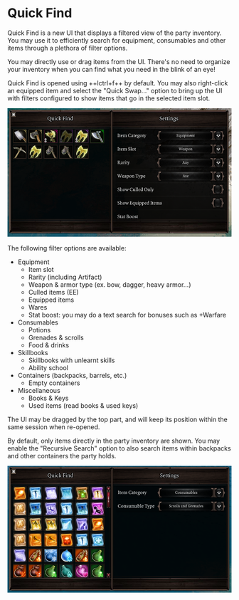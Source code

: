 # Quick Find
Quick Find is a new UI that displays a filtered view of the party inventory. You may use it to efficiently search for equipment, consumables and other items through a plethora of filter options.

You may directly use or drag items from the UI. There's no need to organize your inventory when you can find what you need in the blink of an eye!

Quick Find is opened using ++lctrl+f++ by default. You may also right-click an equipped item and select the "Quick Swap..." option to bring up the UI with filters configured to show items that go in the selected item slot.

![Quick Find showing equipment with multiple filters set.](img/quickfind/equipment.png)

The following filter options are available:

- Equipment
    - Item slot
    - Rarity (including Artifact)
    - Weapon & armor type (ex. bow, dagger, heavy armor...)
    - Culled items (EE)
    - Equipped items
    - Wares
    - Stat boost: you may do a text search for bonuses such as +Warfare
- Consumables
    - Potions
    - Grenades & scrolls
    - Food & drinks
- Skillbooks
    - Skillbooks with unlearnt skills
    - Ability school
- Containers (backpacks, barrels, etc.)
    - Empty containers
- Miscellaneous
    - Books & Keys
    - Used items (read books & used keys)

The UI may be dragged by the top part, and will keep its position within the same session when re-opened.

By default, only items directly in the party inventory are shown. You may enable the "Recursive Search" option to also search items within backpacks and other containers the party holds.

![Quick Find showing consumables.](img/quickfind/consumables.png)